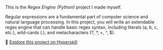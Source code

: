 This is the *Regex Engine (Python)* project I made myself.


<p>Regular expressions are a fundamental part of computer science and natural language processing. In this project, you will write an extendable regex engine that can handle basic regex syntax, including literals (a, b, c, etc.), wild-cards (.), and metacharacters (?, *, +, ^, $).</p>


🔗 [Explore this project on Hyperskill](https://hyperskill.org/projects/114)
